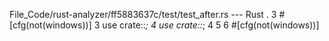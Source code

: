File_Code/rust-analyzer/ff5883637c/test/test_after.rs --- Rust
.                                                                                                                                                            3 #[cfg(not(windows))]
3 use crate::*;                                                                                                                                              4 use crate::*;
4                                                                                                                                                            5 
                                                                                                                                                             6 #[cfg(not(windows))]

